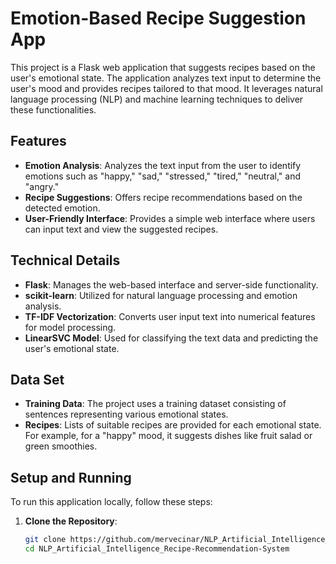 # Emotion-Based Recipe Suggestion App

This project is a Flask web application that suggests recipes based on the user's emotional state. The application analyzes text input to determine the user's mood and provides recipes tailored to that mood. It leverages natural language processing (NLP) and machine learning techniques to deliver these functionalities.

## Features

- **Emotion Analysis**: Analyzes the text input from the user to identify emotions such as "happy," "sad," "stressed," "tired," "neutral," and "angry."
- **Recipe Suggestions**: Offers recipe recommendations based on the detected emotion.
- **User-Friendly Interface**: Provides a simple web interface where users can input text and view the suggested recipes.

## Technical Details

- **Flask**: Manages the web-based interface and server-side functionality.
- **scikit-learn**: Utilized for natural language processing and emotion analysis.
- **TF-IDF Vectorization**: Converts user input text into numerical features for model processing.
- **LinearSVC Model**: Used for classifying the text data and predicting the user's emotional state.

## Data Set

- **Training Data**: The project uses a training dataset consisting of sentences representing various emotional states.
- **Recipes**: Lists of suitable recipes are provided for each emotional state. For example, for a "happy" mood, it suggests dishes like fruit salad or green smoothies.

## Setup and Running

To run this application locally, follow these steps:

1. **Clone the Repository**:
   ```bash
   git clone https://github.com/mervecinar/NLP_Artificial_Intelligence_Recipe-Recommendation-System
   cd NLP_Artificial_Intelligence_Recipe-Recommendation-System 

